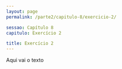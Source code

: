 ```yaml
---
layout: page
permalink: /parte2/capitulo-8/exercicio-2/

sessao: Capítulo 8
capitulo: Exercício 2

title: Exercício 2
---
```


Aqui vai o texto